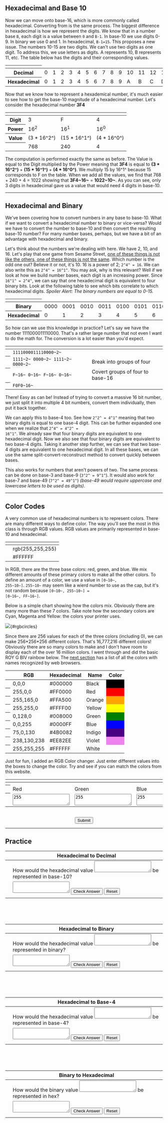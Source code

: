 ## Hexadecimal and Base 10

Now we can move onto base-16, which is more commonly called hexadecimal.
Converting from is the same process.
The biggest difference in hexadecimal is how we represent the digits.
We know that in a number base `B`, each digit is a value between `0` and `B-1`.
In base-10 we use digits 0-9.
In binary we use 0 and 1.
In hexadecimal, `B-1=15`.
This proposes a new issue.
The numbers 10-15 are two digits.
We can't use two digits as one digit.
To address this, we use letters as digits.
A represents 10, B represents 11, etc.
The table below has the digits and their corresponding values.

<center>
<table>
<colgroup>
<col span="1" class="red">
</colgroup>
<thead>
<tr>
<th></th>
<td></td>
<td></td>
<td></td>
<td></td>
<td></td>
<td></td>
<td></td>
<td></td>
<td></td>
<td></td>
<td></td>
<td></td>
<td></td>
<td></td>
<td></td>
<td></td>
</tr>
</thead>
<tbody>
<tr>
<th>Decimal</th>
<td>0</td>
<td>1</td>
<td>2</td>
<td>3</td>
<td>4</td>
<td>5</td>
<td>6</td>
<td>7</td>
<td>8</td>
<td>9</td>
<td>10</td>
<td>11</td>
<td>12</td>
<td>13</td>
<td>14</td>
<td>15</td>
</tr>
<tr>
<th>Hexadecimal</th>
<td>0</td>
<td>1</td>
<td>2</td>
<td>3</td>
<td>4</td>
<td>5</td>
<td>6</td>
<td>7</td>
<td>8</td>
<td>9</td>
<td>A</td>
<td>B</td>
<td>C</td>
<td>D</td>
<td>E</td>
<td>F</td>
</tr>
</tbody>
</table>
</center>

Now that we know how to represent a hexademical number, it's much easier to see
how to get the base-10 magnitude of a hexadecimal number.
Let's consider the hexadecimal number **3F4**

<center>
<table>
<colgroup>
<col span="1" class="red">
</colgroup>
<thead>
<th></th>
<th></th>
<th></th>
<th></th>
</thead>
<tbody>
<tr>
<th>Digit</th>
<td>3</td>
<td>F</td>
<td>4</td>
</tr>
<tr>
<th>Power</th>
<td>16<sup>2</sup></td>
<td>16<sup>1</sup></td>
<td>16<sup>0</sup></td>
</tr>
<tr>
<th>Value</th>
<td>(3 * 16^2^)</td>
<td>(15 * 16^1^)</td>
<td>(4 * 16^0^)</td>
</tr>
<tr>
<th></th>
<td>768</td>
<td>240</td>
<td>4</td>
</tr>
</tbody>
</table>
</center>

The computation is performed exactly the same as before.
The Value is equal to the Digit multiplied by the Power meaning that
**3F4** is equal to **(3 \* 16^2^)** + **(15 \* 16^1^)** + **(4 \* 16^0^)**.
We multiply 15 by 16^1^ because 15 corresponds to F on the table.
When we add all the values, we find that  768 + 240 + 4 = 1022 showing that
**3F4~16~** = **1022~10~**.
As you can see, only 3 digits in hexadecimal gave us a value that would need 4
digits in base-10.

---

## Hexadecimal and Binary

We've been covering how to convert numbers in any base to base-10.
What if we want to convert a hexadecimal number to binary or vice-versa?
Would we have to convert the number to base-10 and then convert the resulting
base-10 number?
For many number bases, perhaps, but we have a bit of an advantage with
hexadecimal and binary.

Let's think about the numbers we're dealing with here.
We have 2, 10, and 16.
Let's play that one game from Sesame Street,
[one of these things is not like the others, one of these things is not the same]().
Which number is the odd one out?
Believe it or not, it's 10.
16 is a power of 2; <code>2^4^ = 16</code>.
We can also write this as <code>2^4^ = 16^1^</code>.
You may ask, why is this relevant?
Well if we look at how we build number bases, each digit is an increasing power.
Since <code>16^1^ = 2^4^</code>, we can say that one hexadecimal digit is
equivalent to four binary bits.
Look at the following table to see which bits correlate to which hexadecimal
digits.
_Spoiler Alert: The binary numbers are equal to 0-15._


<center>
<table>
<colgroup>
<col span="1" class="red">
</colgroup>
<thead>
<tr>
<th></th>
<td></td>
<td></td>
<td></td>
<td></td>
<td></td>
<td></td>
<td></td>
<td></td>
<td></td>
<td></td>
<td></td>
<td></td>
<td></td>
<td></td>
<td></td>
<td></td>
</tr>
</thead>
<tbody>
<tr>
<th>Binary</th>
<td>0000</td>
<td>0001</td>
<td>0010</td>
<td>0011</td>
<td>0100</td>
<td>0101</td>
<td>0110</td>
<td>0111</td>
<td>1000</td>
<td>1001</td>
<td>1010</td>
<td>1011</td>
<td>1100</td>
<td>1101</td>
<td>1110</td>
<td>1111</td>
</tr>
<tr>
<th>Hexadecimal</th>
<td>0</td>
<td>1</td>
<td>2</td>
<td>3</td>
<td>4</td>
<td>5</td>
<td>6</td>
<td>7</td>
<td>8</td>
<td>9</td>
<td>A</td>
<td>B</td>
<td>C</td>
<td>D</td>
<td>E</td>
<td>F</td>
</tr>
</tbody>
</table>
</center>

So how can we use this knowledge in practice?
Let's say we have the number 1111000011110000.
That's a rather large number that not even I want to do the math for.
The conversion is a lot easier than you'd expect.

<center>
<table>
<colgroup>
<col span="1" class="red">
</colgroup>
<thead>
<tr>
<th></th>
<th></th>
<th></th>
</tr>
</thead>
<tbody>
<tr>
<th></th>
<td><code>1111000011110000~2~</code></td>
</tr>
<tr>
<th></th>
<td><code>1111~2~ 0000~2~ 1111~2~ 0000~2~</code></td>
<td style="text-align: left">Break into groups of four</td>
</tr>
<tr>
<th></th>
<td><code>F~16~ 0~16~ F~16~ 0~16~</code></td>
<td style="text-align: left">Covert groups of four to base-16</td>
</tr>
<tr>
<th></th>
<td><code>F0F0~16~</code></td>
</tr>
</tbody>
</table>
</center>


There! Easy as can be!
Instead of trying to convert a massive 16 bit number, we just split it into
multiple 4 bit numbers, convert them individually, then put it back together.

We can apply this to base-4 too.
See how <code>2^2^ = 4^1^</code> meaning that two binary digits is equal to one
base-4 digit.
This can be further expanded one when we realize that
<code>2^4^ = 4^2^ = 16^1^</code>.
We already saw that four binary digits are equivalent to one hexadecimal digit.
Now we also see that four binary digits are equivalent to two base-4 digits.
Taking it another step further, we can see that two base-4 digits are
equivalent to one hexadecimal digit.
In all these bases, we can use the same split-convert-reconstruct method to
convert quickly between bases.

This also works for numbers that aren't powers of two.
The same process can be done on base-3 and base-9 (<code>3^2^ = 9^1^</code>).
It would also work for base-7 and base-49 (<code>7^2^ = 49^1^</code>) _(base-49
would require uppercase and lowercase letters to be used as digits)_.

---

## Color Codes

A very common use of hexadecimal numbers is to represent colors.
There are many different ways to define color.
The way you'll see the most in this class is through RGB values.
RGB values are primarily represented in base-10 and hexadecimal.

<center>
<table>
<colgroup><col span="1" class="red"></colgroup>
<thead><tr><th></th><th></th></tr></thead>
<tbody>
<tr>
<td></td>
<td><red>r</red><green>g</green><blue>b</blue>(<red>255</red>,<green>255</green>,<blue>255</blue>)</td>
</tr>
<tr>
<td></td>
<td>#<red>FF</red><green>FF</green><blue>FF</blue></td>
</tr>
</tbody>
</table>
</center>

In RGB, there are the three base colors: red, green, and blue.
We mix different amounts of these primary colors to make all the other colors.
To define an amount of a color, we use a value in <code>[0~10~, 255~10~]</code>.
<code>255~10~</code> may seem like a wierd number to use as the cap, but it's
not random because <code>[0~10~, 255~10~] = [0~16~, FF~16~]</code>.

Below is a simple chart showing how the colors mix.
Obviously there are many more than these 7 colors.
Take note how the secondary colors are Cyan, Magenta and Yellow: the
colors your printer uses.

![](numbers/rgbcircles.png){#rgbcircles}

Since there are 256 values for each of the three colors (including 0),
we can make 256\*256\*256 different colors.
That's 16,777,216 different colors!
Obviously there are so many colors to make and I don't have room to display each
of the over 16 million colors.
I went through and did the basic ROY G BIV rainbow below.
The [next section](numbers/colors.html) has a list of all the colors with names
recognized by web browsers.

<center>
<table>
<colgroup>
<col span="1" class="red">
</colgroup>
<thead>
<tr>
<th></th>
<th>RGB</th>
<th>Hexadecimal</th>
<th>Name</th>
<th>Color</th>
</tr>
</thead>
<tbody>
<tr>
<th></th>
<td>0,0,0</td>
<td>#000000</td>
<td>Black</td>
<td style = "background-color: #000000"></td>
</tr>
<tr>
<th></th>
<td>255,0,0</td>
<td>#FF0000</td>
<td>Red</td>
<td style = "background-color: #FF0000"></td>
</tr>
<tr>
<th></th>
<td>255,165,0</td>
<td>#FFA500</td>
<td>Orange</td>
<td style = "background-color: #FFA500"></td>
</tr>
<tr>
<th></th>
<td>255,255,0</td>
<td>#FFFF00</td>
<td>Yellow</td>
<td style = "background-color: #FFFF00"></td>
</tr>
<tr>
<th></th>
<td>0,128,0</td>
<td>#008000</td>
<td>Green</td>
<td style = "background-color: #008000"></td>
</tr>
<tr>
<th></th>
<td>0,0,255</td>
<td>#0000FF</td>
<td>Blue</td>
<td style = "background-color: #0000FF"></td>
</tr>
<tr>
<th></th>
<td>75,0,130</td>
<td>#4B0082</td>
<td>Indigo</td>
<td style = "background-color: #4B0082"></td>
</tr>
<tr>
<th></th>
<td>238,130,238</td>
<td>#EE82EE</td>
<td>Violet</td>
<td style = "background-color: #EE82EE"></td>
</tr>
<tr>
<th></th>
<td>255,255,255</td>
<td>#FFFFFF</td>
<td>White</td>
<td style = "background-color: #FFFFFF"></td>
</tr>
</tbody>
</table>
</center>

Just for fun, I added an RGB Color changer.
Just enter different values into the boxes to change the color.
Try and see if you can match the colors from this website.

<center>
<table id="rgb-color-box">
<colgroup>
<col span="1" class="red">
</colgroup>
<thead>
<th></th>
<th></th>
<th></th>
<th></th>
</thead>
<tbody>
<tr>
<th></th>
<td id="colorBox" colspan="3"></td>
</tr>
<tr>
<th></th>
<td>Red</td>
<td>Green</td>
<td>Blue</td>
</tr>
<tr>
<th></th>
<td><textarea id="redtext">255</textarea></td>
<td><textarea id="greentext">255</textarea></td>
<td><textarea id="bluetext">255</textarea></td>
</tr>
</tbody>
</table>
<br>
<button id="colorBoxSub" onclick="changeColor()">Submit</button>
<p id="colorOutput"></p>
</center>

---

## Practice

<center>
<table id="hexadecimal-to-decimal" class="practice">
<colgroup><col span="1" class="red"></colgroup>
<thead><tr><th></th><th>Hexadecimal to Decimal</th></tr></thead>
<tbody>
<tr>
<td></td>
<td>
How would the hexadecimal value
<textarea id="hdhex"></textarea>
be represented in base-10?
</td>
</tr>
<tr>
<td></td>
<td class="inputtd">
<textarea id="hddec"></textarea>
<button onclick="hdcheck()">Check Answer</button>
<button onclick="hdreset()">Reset</button>
</td>
</tr>
<tr>
<td></td>
<td id="hdresponse" class="response"></td>
</tr>
</tbody>
</table>
<br><br><br>
<table id="hexadecimal-to-binary" class="practice">
<colgroup><col span="1" class="red"></colgroup>
<thead><tr><th></th><th>Hexadecimal to Binary</th></tr></thead>
<tbody>
<tr>
<td></td>
<td>
How would the hexadecimal value
<textarea id="hbhex"></textarea>
be represented in binary?
</td>
</tr>
<tr>
<td></td>
<td class="inputtd">
<textarea id="hbbinary"></textarea>
<button onclick="hbcheck()">Check Answer</button>
<button onclick="hbreset()">Reset</button>
</td>
</tr>
<tr>
<td></td>
<td id="hbresponse" class="response"></td>
</tr>
</tbody>
</table>
<br><br><br>
<table id="hexadecimal-to-base-4" class="practice">
<colgroup><col span="1" class="red"></colgroup>
<thead><tr><th></th><th>Hexadecimal to Base-4</th></tr></thead>
<tbody>
<tr>
<td></td>
<td>
How would the hexadecimal value
<textarea id="hqhex"></textarea>
be represented in base-4?
</td>
</tr>
<tr>
<td></td>
<td class="inputtd">
<textarea id="hqquar"></textarea>
<button onclick="hqcheck()">Check Answer</button>
<button onclick="hqreset()">Reset</button>
</td>
</tr>
<tr>
<td></td>
<td id="hqresponse" class="response"></td>
</tr>
</tbody>
</table>
<br><br><br>
<table id="binary-to-hexadecimal" class="practice">
<colgroup><col span="1" class="red"></colgroup>
<thead><tr><th></th><th>Binary to Hexadecimal</th></tr></thead>
<tbody>
<tr>
<td></td>
<td>
How would the binary value
<textarea id="bhbinary"></textarea>
be represented in hex?
</td>
</tr>
<tr>
<td></td>
<td class="inputtd">
<textarea id="bhhex"></textarea>
<button onclick="bhcheck()">Check Answer</button>
<button onclick="bhreset()">Reset</button>
</td>
</tr>
<tr>
<td></td>
<td id="bhresponse" class="response"></td>
</tr>
</tbody>
</table>
</center>

<script>
hdreset();
hbreset();
hqreset();
bhreset();
</script>
